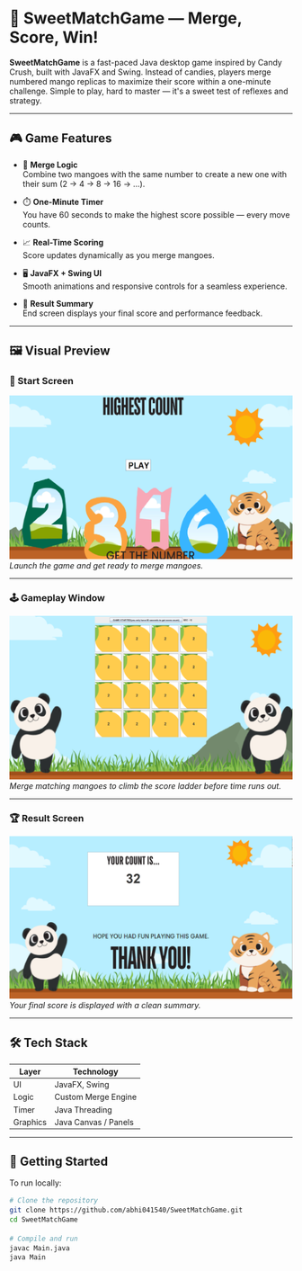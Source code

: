 # 🍬 SweetMatchGame — Merge, Score, Win!

**SweetMatchGame** is a fast-paced Java desktop game inspired by Candy Crush, built with JavaFX and Swing. Instead of candies, players merge numbered mango replicas to maximize their score within a one-minute challenge. Simple to play, hard to master — it's a sweet test of reflexes and strategy.

---

## 🎮 Game Features

- 🔢 **Merge Logic**  
  Combine two mangoes with the same number to create a new one with their sum (2 → 4 → 8 → 16 → ...).

- ⏱️ **One-Minute Timer**  
  You have 60 seconds to make the highest score possible — every move counts.

- 📈 **Real-Time Scoring**  
  Score updates dynamically as you merge mangoes.

- 🖥️ **JavaFX + Swing UI**  
  Smooth animations and responsive controls for a seamless experience.

- 🎉 **Result Summary**  
  End screen displays your final score and performance feedback.

---

## 🖼️ Visual Preview

### 🏁 Start Screen

![Start Interface](assets/v1.png)  
*Launch the game and get ready to merge mangoes.*

---

### 🕹️ Gameplay Window

![Game Interface](assets/v2.png)  
*Merge matching mangoes to climb the score ladder before time runs out.*

---

### 🏆 Result Screen

![Result Interface](assets/v3.png)  
*Your final score is displayed with a clean summary.*

---

## 🛠️ Tech Stack

| Layer       | Technology     |
|-------------|----------------|
| UI          | JavaFX, Swing  |
| Logic       | Custom Merge Engine |
| Timer       | Java Threading |
| Graphics    | Java Canvas / Panels |

---

## 🚀 Getting Started

To run locally:

```bash
# Clone the repository
git clone https://github.com/abhi041540/SweetMatchGame.git
cd SweetMatchGame

# Compile and run
javac Main.java
java Main
